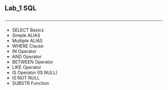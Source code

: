 ## Lab_1 SQL  
<p>------------------------------------------------------------------------------</p>
<ul>
  <li>SELECT Basics</li>
  <li>Simple ALIAS</li>
  <li>Multiple ALIAS</li>
  <li>WHERE Clause</li>
  <li>IN Operator</li>
  <li>AND Operator</li>
  <li>BETWEEN Operator</li>
  <li>LIKE Operator</li>
  <li>IS Operator (IS NULL)</li>
  <li>IS NOT NULL</li>
  <li>SUBSTR Function</li>
</ul>
